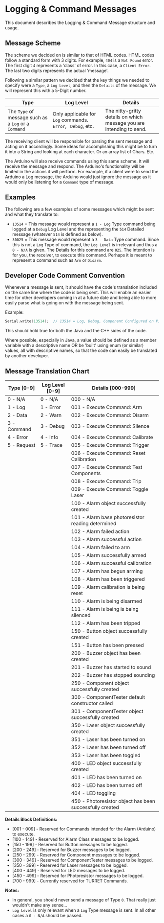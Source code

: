 Logging & Command Messages
==========================
This document describes the Logging & Command Message structure and usage.

Message Scheme
--------------
The scheme we decided on is similar to that of HTML codes. HTML codes follow a standard form with 3 digits. For example, `404` is a `Not Found` error. The first digit `4` represents a 'class' of error. In this case, a `Client Error`. The last two digits represents the actual 'message'.

Following a similar pattern we decided that the key things we needed to specify were a `Type`, a `Log Level`, and then the `Details` of the message. We will represent this with a 5-Digit number.

| Type | Log Level | Details |
| ---- | --------- | ------- |
| The `Type` of message such as a `Log` or a `Command` | Only applicable for `Log` commands. `Error`, ` Debug`, etc. | The nitty-gritty details on which message you are intending to send. |

The receiving client will be responsible for parsing the sent message and acting on it accordingly. Some ideas for accomplishing this might be to turn it into a String and looking at each character. Or an array list of Chars. Etc.

The Arduino will also receive commands using this same scheme. It will receive the message and respond. The Arduino's functionality will be limited in the actions it will perform. For example, if a client were to send the Arduino a Log message, the Arduino would just ignore the message as it would only be listening for a `Command` type of message.


Examples
--------
The following are a few examples of some messages which might be sent and what they translate to:
* `13514` = This message would represent a `1 - Log` Type command being logged at a `Debug` Log Level and the representing the `514` Detailed message (whatever `514` is defined as below).
* `30025` = This message would represent a `3 - Data` Type command. Since this is not a `Log` Type of command, the `Log Level` is irrelevant and thus a `0 - N/A` is given. The Details for this command are `025`. The intention is for you, the receiver, to execute this command. Perhaps it is meant to represent a command such as `Arm` or `Disarm`.


Developer Code Comment Convention
---------------------------------
Whenever a message is sent, it should have the code's translation included on the same line where the code is being sent. This will enable an easier time for other developers coming in at a future date and being able to more easily parse what is going on with the message being sent.

Example:
```c++
Serial.write(13514);  // 13514 = Log, Debug, Component Configured on Pin 14
```
This should hold true for both the Java and the C++ sides of the code.

Where possible, especially in Java, a value should be defined as a member variable with a descriptive name OR be 'built' using enum (or similar) values, all with descriptive names, so that the code can easily be translated by another developer.


Message Translation Chart
-------------------------
| Type [0-9]  | Log Level  [0-9] | Details  [000-999]  |
| ----------- | ---------------- | ------------------- |
| 0 - N/A     | 0 - N/A          | 000 - N/A            |
| 1 - Log     | 1 - Error        | 001 - Execute Command: Arm |
| 2 - Data    | 2 - Warn         | 002 - Execute Command: Disarm |
| 3 - Command | 3 - Debug        | 003 - Execute Command: Silence |
| 4 - Error   | 4 - Info         | 004 - Execute Command: Calibrate |
| 5 - Request | 5 - Trace        | 005 - Execute Command: Trigger |
|             |                  | 006 - Execute Command: Reset Calibration |
|             |                  | 007 - Execute Command: Test Components |
|             |                  | 008 - Execute Command: Trip|
|             |                  | 009 - Execute Command: Toggle Laser |
|             |                  | 100 - Alarm object successfully created |
|             |                  | 101 - Alarm base photoresistor reading determined
|             |                  | 102 - Alarm failed action
|             |                  | 103 - Alarm successful action
|             |                  | 104 - Alarm failed to arm
|             |                  | 105 - Alarm successfully armed
|             |                  | 106 - Alarm successful calibration
|             |                  | 107 - Alarm has begun arming
|             |                  | 108 - Alarm has been triggered
|             |                  | 109 - Alarm calibration is being reset
|             |                  | 110 - Alarm is being disarmed
|             |                  | 111 - Alarm is being is being silenced
|             |                  | 112 - Alarm has been tripped
|             |                  | 150 - Button object successfully created
|             |                  | 151 - Button has been pressed
|             |                  | 200 - Buzzer object has been created
|             |                  | 201 - Buzzer has started to sound
|             |                  | 202 - Buzzer has stopped sounding
|             |                  | 250 - Component object successfully created
|             |                  | 300 - ComponentTester default constructor called
|             |                  | 301 - ComponentTester object successfully created
|             |                  | 350 - Laser object successfully created
|             |                  | 351 - Laser has been turned on
|             |                  | 352 - Laser has been turned off
|             |                  | 353 - Laser has been toggled
|             |                  | 400 - LED object successfully created
|             |                  | 401 - LED has been turned on
|             |                  | 402 - LED has been turned off
|             |                  | 404 - LED toggling
|             |                  | 450 - Photoresistor object has been successfully created

**Details Block Definitions:**
* [001 - 009] - Reserved for Commands intended for the Alarm (Arduino) to execute.
* [100 - 149] - Reserved for Alarm Class messages to be logged.
* [150 - 199] - Reserved for Button messages to be logged.
* [200 - 249] - Reserved for Buzzer messages to be logged.
* [250 - 299] - Reserved for Component messages to be logged.
* [300 - 349] - Reserved for ComponentTester messages to be logged.
* [350 - 399] - Reserved for Laser messages to be logged.
* [400 - 449] - Reserved for LED messages to be logged.
* [450 - 499] - Reserved for Photoresistor messages to be logged.
* [700 - 999] - Currently reserved for TURRET Commands.

**Notes:**
* In general, you should never send a message of Type `0`. That really just wouldn't make any sense...
* `Log Level` is only relevant when a `Log` Type message is sent. In all other cases a `0 - N/A` should be passed.
